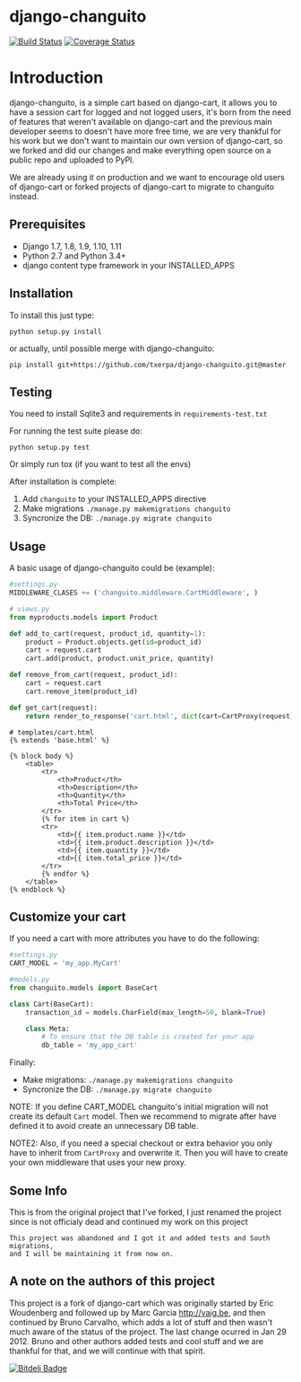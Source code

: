 django-changuito
=================

[![Build Status](https://travis-ci.org/angvp/django-changuito.png)](https://travis-ci.org/angvp/django-changuito)
[![Coverage Status](https://coveralls.io/repos/angvp/django-changuito/badge.svg?branch=master&service=github)](https://coveralls.io/github/angvp/django-changuito?branch=master)


# Introduction

django-changuito, is a simple cart based on django-cart, it allows you to have
a session cart for logged and not logged users, it's born from the need of features
that weren't available on django-cart and the previous main developer seems to
doesn't have more free time, we are very thankful for his work but we don't
want to maintain our own version of django-cart, so we forked and did our changes
and make everything open source on a public repo and uploaded to PyPI.

We are already using it on production and we want to encourage old users
of django-cart or forked projects of django-cart to migrate to changuito instead.

## Prerequisites

- Django 1.7, 1.8, 1.9, 1.10, 1.11
- Python 2.7 and Python 3.4+
- django content type framework in your INSTALLED_APPS

## Installation

To install this just type:

```
python setup.py install
```

or actually, until possible merge with django-changuito:

```
pip install git+https://github.com/txerpa/django-changuito.git@master
```

## Testing

You need to install Sqlite3 and requirements in `requirements-test.txt`

For running the test suite please do:

```
python setup.py test 
```

Or simply run tox (if you want to test all the envs)

After installation is complete:

1. Add `changuito` to your INSTALLED_APPS directive
3. Make migrations `./manage.py makemigrations changuito`
2. Syncronize the DB: `./manage.py migrate changuito`

## Usage

A basic usage of django-changuito could be (example):

```python
#settings.py
MIDDLEWARE_CLASES += ('changuito.middleware.CartMiddleware', )
```


```python
# views.py
from myproducts.models import Product

def add_to_cart(request, product_id, quantity=1):
    product = Product.objects.get(id=product_id)
    cart = request.cart 
    cart.add(product, product.unit_price, quantity)

def remove_from_cart(request, product_id):
    cart = request.cart 
    cart.remove_item(product_id)

def get_cart(request):
    return render_to_response('cart.html', dict(cart=CartProxy(request)))
```

```django
# templates/cart.html
{% extends 'base.html' %}

{% block body %}
    <table>
        <tr>
            <th>Product</th>
            <th>Description</th>
            <th>Quantity</th>
            <th>Total Price</th>
        </tr>
        {% for item in cart %}
        <tr>
            <td>{{ item.product.name }}</td>
            <td>{{ item.product.description }}</td>
            <td>{{ item.quantity }}</td>
            <td>{{ item.total_price }}</td>
        </tr>
        {% endfor %}
    </table>
{% endblock %}
```

## Customize your cart

If you need a cart with more attributes you have to do the following:

```python
#settings.py
CART_MODEL = 'my_app.MyCart'
```

```python
#models.py
from changuito.models import BaseCart

class Cart(BaseCart):
    transaction_id = models.CharField(max_length=50, blank=True)

    class Meta:
        # To ensure that the DB table is created for your app
        db_table = 'my_app_cart'
```

Finally:
- Make migrations: `./manage.py makemigrations changuito`
- Syncronize the DB: `./manage.py migrate changuito`

NOTE: If you define CART_MODEL changuito's initial migration will not create its default `Cart` model.
Then we recommend to migrate after have defined it to avoid create an unnecessary DB table.

NOTE2: Also, if you need a special checkout or extra behavior you only have to inherit from `CartProxy`
and overwrite it. Then you will have to create your own middleware that uses your new proxy.


## Some Info

This is from the original project that I've forked, I just renamed the project since
is not officialy dead and continued my work on this project

```
This project was abandoned and I got it and added tests and South migrations, 
and I will be maintaining it from now on. 
```

## A note on the authors of this project

This project is a fork of django-cart which was originally started by Eric Woudenberg and followed up by Marc Garcia <http://vaig.be>, and then continued by Bruno Carvalho, which adds a lot of stuff and then wasn't much aware of the status of the project.
The last change ocurred in Jan 29 2012. Bruno and other authors added tests and cool stuff and we are thankful for that, and we will continue with that spirit.


[![Bitdeli Badge](https://d2weczhvl823v0.cloudfront.net/angvp/django-changuito/trend.png)](https://bitdeli.com/free "Bitdeli Badge")
